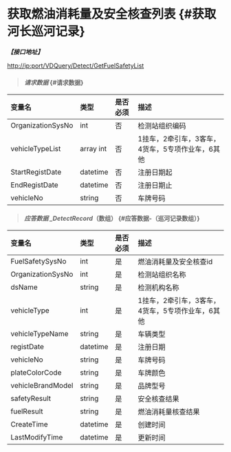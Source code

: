 # 获取燃油消耗量及安全核查列表 {#获取河长巡河记录}

_**【接口地址】**_

[http://ip:port/VDQuery/Detect/GetFuelSafetyList](http://ip:port/EqmQuery/Equipment/GetEquipmentList)

> #### _请求数据_ {#请求数据}

| 变量名 | 类型 | 是否必须 | 描述 |
| :--- | :--- | :--- | :--- |
| OrganizationSysNo | int | 否 | 检测站组织编码 |
| vehicleTypeList | array int | 否 | 1挂车，2牵引车，3客车，4货车，5专项作业车，6其他 |
| StartRegistDate | datetime | 否 | 注册日期起 |
| EndRegistDate | datetime | 否 | 注册日期止 |
| vehicleNo | string | 否 | 车牌号码 |

> #### _应答数据 \_DetectRecord_（数组） {#应答数据-（巡河记录数组）}

| 变量名 | 类型 | 是否必须 | 描述 |
| :--- | :--- | :--- | :--- |
| FuelSafetySysNo | int | 是 | 燃油消耗量及安全核查id |
| OrganizationSysNo | int | 是 | 检测站组织名称 |
| dsName | string | 是 | 检测机构名称 |
| vehicleType | int | 是 | 1挂车，2牵引车，3客车，4货车，5专项作业车，6其他 |
| vehicleTypeName | string | 是 | 车辆类型 |
| registDate | datetime | 是 | 注册日期 |
| vehicleNo | string | 是 | 车牌号码 |
| plateColorCode | string | 是 | 车牌颜色 |
| vehicleBrandModel | string | 是 | 品牌型号 |
| safetyResult | string | 是 | 安全核查结果 |
| fuelResult | string | 是 | 燃油消耗量核查结果 |
| CreateTime | datetime | 是 | 创建时间 |
| LastModifyTime | datetime | 是 | 更新时间 |



